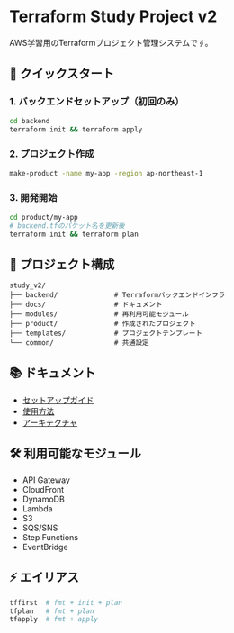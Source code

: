 # Terraform Study Project v2

AWS学習用のTerraformプロジェクト管理システムです。

## 🚀 クイックスタート

### 1. バックエンドセットアップ（初回のみ）
```bash
cd backend
terraform init && terraform apply
```

### 2. プロジェクト作成
```bash
make-product -name my-app -region ap-northeast-1
```

### 3. 開発開始
```bash
cd product/my-app
# backend.tfのバケット名を更新後
terraform init && terraform plan
```

## 📁 プロジェクト構成

```
study_v2/
├── backend/              # Terraformバックエンドインフラ
├── docs/                 # ドキュメント
├── modules/              # 再利用可能モジュール
├── product/              # 作成されたプロジェクト
├── templates/            # プロジェクトテンプレート
└── common/               # 共通設定
```

## 📚 ドキュメント

- [セットアップガイド](docs/setup.md)
- [使用方法](docs/usage.md)
- [アーキテクチャ](docs/architecture/overview.md)

## 🛠️ 利用可能なモジュール

- API Gateway
- CloudFront
- DynamoDB
- Lambda
- S3
- SQS/SNS
- Step Functions
- EventBridge

## ⚡ エイリアス

```bash
tffirst  # fmt + init + plan
tfplan   # fmt + plan
tfapply  # fmt + apply
```